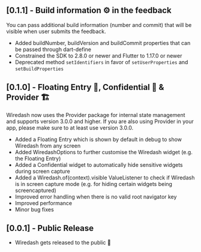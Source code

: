 ## [0.1.1] - Build information ⚙️ in the feedback
You can pass additional build information (number and commit) that will be visible when user submits the feedback.

* Added buildNumber, buildVersion and buildCommit properties that can be passed through dart-define
* Constrained the SDK to 2.8.0 or newer and Flutter to 1.17.0 or newer
* Deprecated method `setIdentifiers` in favor of `setUserProperties` and `setBuildProperties`

## [0.1.0] - Floating Entry 📲, Confidential 👀 & Provider 🏗
Wiredash now uses the Provider package for internal state management and supports version 3.0.0 and higher. If you are
also using Provider in your app, please make sure to at least use version 3.0.0.

* Added a Floating Entry which is shown by default in debug to show Wiredash from any screen
* Added WiredashOptions to further customise the Wiredash widget (e.g. the Floating Entry)
* Added a Confidential widget to automatically hide sensitive widgets during screen capture
* Added a Wiredash.of(context).visible ValueListener to check if Wiredash is in screen capture mode (e.g. for hiding certain widgets being screencaptured)
* Improved error handling when there is no valid root navigator key
* Improved performance
* Minor bug fixes

## [0.0.1] - Public Release

* Wiredash gets released to the public 🎉
